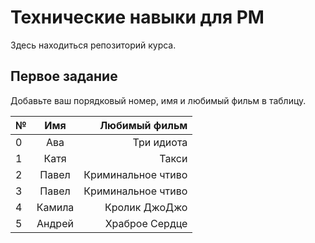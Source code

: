 # Технические навыки для PM
Здесь находиться репозиторий курса. 

## Первое задание
Добавьте ваш порядковый номер, имя и любимый фильм в таблицу.

| № | Имя   | Любимый фильм                          |
| - |:-----:| --------------------------------------:|
| 0 | Ава   | Три идиота                             |
| 1 | Катя  | Такси                                  |                          
| 2 | Павел | Криминальное чтиво                     |                                 
| 3 | Павел | Криминальное чтиво                     |
| 4 | Камила|     Кролик ДжоДжо             |
| 5 | Андрей| Храброе Сердце                         |
